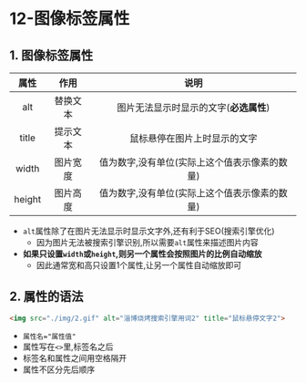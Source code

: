 # 12-图像标签属性

## 1. 图像标签属性

|   属性   |  作用  |            说明            |
|:------:|:----:|:------------------------:|
|  alt   | 替换文本 |  图片无法显示时显示的文字(**必选属性**)  |
| title  | 提示文本 |      鼠标悬停在图片上时显示的文字      |
| width  | 图片宽度 | 值为数字,没有单位(实际上这个值表示像素的数量) |
| height | 图片高度 | 值为数字,没有单位(实际上这个值表示像素的数量) |

- `alt`属性除了在图片无法显示时显示文字外,还有利于SEO(搜索引擎优化)
  - 因为图片无法被搜索引擎识别,所以需要`alt`属性来描述图片内容
- **如果只设置`width`或`height`,则另一个属性会按照图片的比例自动缩放**
  - 因此通常宽和高只设置1个属性,让另一个属性自动缩放即可 

## 2. 属性的语法

```html
<img src="./img/2.gif" alt="淄博烧烤搜索引擎用词2" title="鼠标悬停文字2">
```

- `属性名="属性值"`
- 属性写在`<>`里,标签名之后
- 标签名和属性之间用空格隔开
- 属性不区分先后顺序